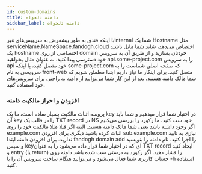 ```yaml
---
id: custom-domains
title: دامنه دلخواه‌
sidebar_label: دامنه دلخواه
---
```


با اینکه فندق به طور پیشفرض به سرویس‌های غیرinternal شما یک Hostname مثل serviceName.NameSpace.fandogh.cloud اختصاص می‌دهد، شاید شما مایل باشید یک hostname اختصاصی از روی domain خودتان بسازید و از طریق آن به سرویس خود دسترسی پیدا کنید.
به عنوان مثال بخواهید api.some-project.com را به سرویس api خود متصل کنید، یا اینکه some-project.com که صفحه اصلی شماست را به سرویسی به نام front-web متصل کنید.
برای اینکار ما نیاز داریم ابتدا مطمئن شویم که شما مالک دامنه هستید، بعد از این کار شما می‌توانید از دامنه به راحتی برای سرویس‌های خود استفاده کنید.
### افزودن و احراز مالکیت دامنه
پروسه اثبات مالکیت بسیار ساده است، ما یک key در اختیار شما قرار میدهیم و شما باید آن key را در قالب یک TXT record در NS خود ست کنید، ما رکورد را بررسی می‌کنیم اگر وجود داشته باشد یعنی شما مالک دامنه هستید.
البته اگر قبلا مثلا مالکیت خود را روی example.com اثبات کرده باشید دیگری برای افزودن sub.example.com نیازی به تایید ندارید.
برای افزودن دامنه ابتدا fandogh domain add را اجرا کنید، نام دامنه را بنویسید و سپس keyای که در اختیار شما قرار داده می‌شود را به عنوان TXT record ایجاد کنید و entry (یا return) را فشار دهید.
اگر رکورد به درستی ست شده باشد دامنه روی حساب کاربری شما فعال می‌شود و می‌توانید هنگام ساخت سرویس آن را با -h استفاده کنید.